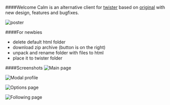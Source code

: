 ####Welcome
Calm is an alternative client for [twister](http://twister.net.co/) based on  [original](https://github.com/miguelfreitas/twister-html) with new design, features and bugfixes.

![poster](https://raw.github.com/iHedgehog/twister-calm/master/img/screenshots/poster.jpg)

####For newbies
- delete default html folder
- download zip archive (button is on the right)
- unpack and rename folder with files to html
- place it to twister folder

####Screenshots
![Main page](https://raw.github.com/iHedgehog/twister-calm/master/img/screenshots/1.png)

![Modal profile](https://raw.github.com/iHedgehog/twister-calm/master/img/screenshots/2.png)

![Options page](https://raw.github.com/iHedgehog/twister-calm/master/img/screenshots/3.png)

![Following page](https://raw.github.com/iHedgehog/twister-calm/master/img/screenshots/4.png)